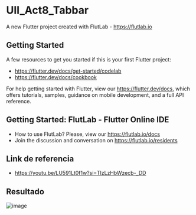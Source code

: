 # UII_Act8_Tabbar

A new Flutter project created with FlutLab - https://flutlab.io

## Getting Started

A few resources to get you started if this is your first Flutter project:

- https://flutter.dev/docs/get-started/codelab
- https://flutter.dev/docs/cookbook

For help getting started with Flutter, view our
https://flutter.dev/docs, which offers tutorials,
samples, guidance on mobile development, and a full API reference.

## Getting Started: FlutLab - Flutter Online IDE

- How to use FlutLab? Please, view our https://flutlab.io/docs
- Join the discussion and conversation on https://flutlab.io/residents

## Link de referencia
- https://youtu.be/LU591Lt0f1w?si=TIzLzHbWzecb-_DD

## Resultado
![image](https://github.com/BerthaAreliFuentesRodriguez/UII_Act8_Tabbar/assets/143548448/0139ea84-7383-47e3-9a6a-34856efd4d05)

